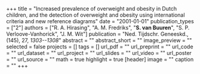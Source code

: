 +++
title = "Increased prevalence of overweight and obesity in Dutch children, and the detection of overweight and obesity using international criteria and new reference diagrams"
date = "2001-01-01"
publication_types = ["2"]
authors = ["R. A. Hirasing", "A. M. Fredriks", "**S. van Buuren**", "S. P. Verloove-Vanhorick", "J. M. Wit"]
publication = "Ned. Tijdschr. Geneeskd., (145), 27, _1303--1308_"
abstract = ""
abstract_short = ""
image_preview = ""
selected = false
projects = []
tags = []
url_pdf = ""
url_preprint = ""
url_code = ""
url_dataset = ""
url_project = ""
url_slides = ""
url_video = ""
url_poster = ""
url_source = ""
math = true
highlight = true
[header]
image = ""
caption = ""
+++
